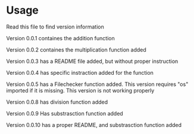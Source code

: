 # Usage 


Read this file to find version information

Version 0.0.1 containes the addition function

Version 0.0.2 containes the multiplication function added

Version 0.0.3 has a README file added, but without proper instruction

Version 0.0.4 has specific instraction added for the function

Version 0.0.5 has a Filechecker function added. This version requires "os" imported if it is missing. This version is not working properly

Version 0.0.8 has division function added

Version 0.0.9 Has substrasction function added

Version 0.0.10 has a proper README, and substrasction function added